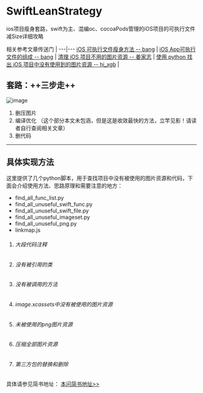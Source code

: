 # SwiftLeanStrategy
ios项目瘦身套路，swift为主、混编oc、cocoaPods管理的iOS项目的可执行文件减Size详细攻略

相关参考文章传送门 |
---|---
[iOS 可执行文件瘦身方法  -- bang](http://blog.cnbang.net/tech/2544/) | 
[iOS App可执行文件的组成  -- bang](http://blog.cnbang.net/tech/2296/) | 
[清理 iOS 项目不用的图片资源 -- 姜家志](http://ios.jobbole.com/85392/) |
[使用 python 找出 iOS 项目中没有使用到的图片资源 -- hi_xgb](http://www.jianshu.com/p/30c688621fa4) |

## 套路：++三步走++

![image](http://blog.cnbang.net/wp-content/uploads/2015/01/安装包大小优化.png)
1. 删压图片
2. 编译优化 （这个部分本文未包涵，但是这是收效最快的方法，立竿见影！请读者自行查阅相关文章）
3. 删代码

---
## 具体实现方法
这里提供了几个python脚本，用于查找项目中没有被使用的图片资源和代码，下面会介绍使用方法、思路原理和需要注意的地方：
- find_all_func_list.py
- find_all_unuseful_swift_func.py
- find_all_unuseful_swift_file.py
- find_all_unuseful_imageset.py
- find_all_unuseful_png.py	
- linkmap.js

1. ###### 大段代码注释
2. ###### 没有被引用的类
3. ###### 没有被调用的方法
4. ###### image.xcassets中没有被使用的图片资源
5. ###### 未被使用的png图片资源
6. ###### 压缩全部图片资源
7. ###### 第三方包的替换和删除

具体请参见简书地址：
[本问简书地址>>](https://www.jianshu.com/p/72b3f48ac045)
